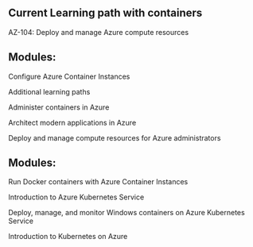## Current Learning path with containers

AZ-104: Deploy and manage Azure compute resources

## Modules:

Configure Azure Container Instances

Additional learning paths

Administer containers in Azure

Architect modern applications in Azure

Deploy and manage compute resources for Azure administrators

## Modules:

Run Docker containers with Azure Container Instances

Introduction to Azure Kubernetes Service

Deploy, manage, and monitor Windows containers on Azure Kubernetes Service

Introduction to Kubernetes on Azure
